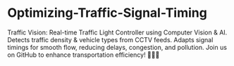 # Optimizing-Traffic-Signal-Timing
Traffic Vision: Real-time Traffic Light Controller using Computer Vision &amp; AI. Detects traffic density &amp; vehicle types from CCTV feeds. Adapts signal timings for smooth flow, reducing delays, congestion, and pollution. Join us on GitHub to enhance transportation efficiency! 🚦🚗💨
